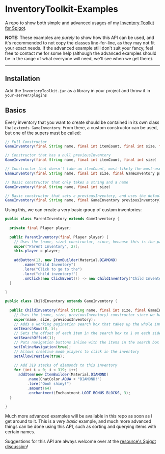  # InventoryToolkit-Examples
A repo to show both simple and advanced usages of my [Inventory Toolkit for Spigot](https://www.spigotmc.org/resources/inventory-toolkit.54414/ "Inventory Toolkit's resource page").

**NOTE:** These examples are *purely* to show how this API can be used, and it's recommended to not copy the classes line-for-line, as they may not fit your exact needs. If the advanced example still don't suit your fancy, feel free to contact me for some help (although the advanced examples should be in the range of what everyone will need, we'll see when we get there).

---
## Installation
Add the `InventoryToolkit.jar` as a library in your project and throw it in `your-server/plugins`

## Basics
Every inventory that you want to create should be contained in its own class that `extends GameInventory`. From there, a custom constructor can be used, but one of the supers must be called:
```java
// Full Constructor
GameInventory(final String name, final int itemCount, final int size, final GameInventory previousInventory)

// Constructor that has a null previousInventory
GameInventory(final String name, final int itemCount, final int size)

// Constructor that doesn't take an itemCount, most-likely the most-used
GameInventory(final String name, final int size, final GameInventory previousInventory)

// Basic constructor that only takes a string and a name
GameInventory(final String name, final int size)

// Basic constructor that sets a previousInventory, and uses the default size of 54
GameInventory(final String name, final GameInventory previousInventory)
```

Using this, we can create a very basic group of custom inventories:
```java
public class ParentInventory extends GameInventory {
  
  private final Player player;
  
  public ParentInventory(final Player player) {
    // Uses the (name, size) constructor, since, because this is the parent, we don't need a previousInventory
    super("Parent Inventory", 27);
    this.player = player;
    
    addButton(13, new ItemBuilder(Material.DIAMOND)
        .name("Child Inventory")
        .lore("Click to go to the")
        .lore("child inventory!")
        .onClick(new ClickEvent(() -> new ChildInventory("Child Inventory", 54, this).build(player).open(), ClickEvent.Type.ANY);
  }
  
}
```

```java
public class ChildInventory extends GameInventory {
  
  public ChildInventory(final String name, final int size, final GameInventory previousInventory) {
    // Uses the (name, size, previousInventory) constructor since we have a previousInventory to go back to
    super(name, size, previousInventory);
    // Adds a working pagination search box that takes up the whole inventory
    setSearchRows(0, 5);
    // Sets the offset of each item in the search box to 1 on each side
    setSearchOffset(1);
    // Puts navigation buttons inline with the items in the search box
    setInlineNavigation(true);
    // Allows creative mode players to click in the inventory
    setAllowCreative(true);
    
    // Add 319 stacks of diamonds to this inventory
    for (int i = 0; i < 319; i++)
      addItem(new ItemBuilder(Material.DIAMOND)
          .name(ChatColor.AQUA + "DIAMOND!")
          .lore("Oooh shiny!")
          .amount(64)
          .enchantment(Enchantment.LOOT_BONUS_BLOCKS, 3);
  }
  
}
```

Much more advanced examples will be available in this repo as soon as I get around to it. This is a *very basic* example, and much more advanced things can be done using this API, such as sorting and querying items with certain names.

Suggestions for this API are always welcome over at the [resource's Spigot discussion](https://www.spigotmc.org/threads/inventory-toolkit.308483/)!
